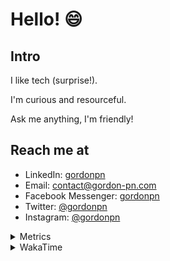 # Hello! 😄

## Intro

I like tech (surprise!).

I'm curious and resourceful.

Ask me anything, I'm friendly!

## Reach me at

- LinkedIn: [gordonpn](https://www.linkedin.com/in/gordonpn/)
- Email: [contact@gordon-pn.com](mailto:contact@gordon-pn.com)
- Facebook Messenger: [gordonpn](https://www.messenger.com/t/Gordonpn)
- Twitter: [@gordonpn](https://twitter.com/Gordonpn)
- Instagram: [@gordonpn](https://www.instagram.com/gordonpn/)

<details>
  <summary>Metrics</summary>

  <img align="center" src="https://github.com/gordonpn/gordonpn/blob/master/github-metrics.svg" alt="GitHub Metrics">

</details>

<details>
  <summary>WakaTime</summary>

  <!--START_SECTION:waka-->
![Code Time](http://img.shields.io/badge/Code%20Time-176%20hrs%2042%20mins-blue)

![Profile Views](http://img.shields.io/badge/Profile%20Views-4-blue)

**🐱 My GitHub Data** 

> 🏆 265 Contributions in the Year 2022
 > 
> 📦 133.2 kB Used in GitHub's Storage 
 > 
> 🚫 Not Opted to Hire
 > 
> 📜 32 Public Repositories 
 > 
> 🔑 15 Private Repositories  
 > 
**I'm an Early 🐤** 

```text
🌞 Morning    180 commits    █████░░░░░░░░░░░░░░░░░░░░   19.98% 
🌆 Daytime    346 commits    █████████░░░░░░░░░░░░░░░░   38.4% 
🌃 Evening    357 commits    ██████████░░░░░░░░░░░░░░░   39.62% 
🌙 Night      18 commits     ░░░░░░░░░░░░░░░░░░░░░░░░░   2.0%

```
📅 **I'm Most Productive on Wednesday** 

```text
Monday       155 commits    ████░░░░░░░░░░░░░░░░░░░░░   17.2% 
Tuesday      139 commits    ███░░░░░░░░░░░░░░░░░░░░░░   15.43% 
Wednesday    166 commits    ████░░░░░░░░░░░░░░░░░░░░░   18.42% 
Thursday     115 commits    ███░░░░░░░░░░░░░░░░░░░░░░   12.76% 
Friday       133 commits    ███░░░░░░░░░░░░░░░░░░░░░░   14.76% 
Saturday     71 commits     ██░░░░░░░░░░░░░░░░░░░░░░░   7.88% 
Sunday       122 commits    ███░░░░░░░░░░░░░░░░░░░░░░   13.54%

```


📊 **This Week I Spent My Time On** 

```text
⌚︎ Time Zone: America/Toronto

💬 Programming Languages: 
Markdown                 1 hr 46 mins        ███████████████████░░░░░░   76.08% 
TypeScript               12 mins             ██░░░░░░░░░░░░░░░░░░░░░░░   8.96% 
YAML                     10 mins             █░░░░░░░░░░░░░░░░░░░░░░░░   7.39% 
Python                   9 mins              █░░░░░░░░░░░░░░░░░░░░░░░░   6.63% 
Bash                     1 min               ░░░░░░░░░░░░░░░░░░░░░░░░░   0.94%

🔥 Editors: 
VS Code                  2 hrs 19 mins       █████████████████████████   100.0%

🐱‍💻 Projects: 
server-services-configs  1 hr 29 mins        ████████████████░░░░░░░░░   64.29% 
gordonpn                 26 mins             ████░░░░░░░░░░░░░░░░░░░░░   19.18% 
reddit-slack-bot         12 mins             ██░░░░░░░░░░░░░░░░░░░░░░░   8.96% 
discord-bot              9 mins              █░░░░░░░░░░░░░░░░░░░░░░░░   6.63% 
dotfiles                 1 min               ░░░░░░░░░░░░░░░░░░░░░░░░░   0.94%

💻 Operating System: 
Mac                      2 hrs 19 mins       █████████████████████████   100.0%

```

**I Mostly Code in JavaScript** 

```text
JavaScript               10 repos            ████░░░░░░░░░░░░░░░░░░░░░   18.87% 
Java                     10 repos            ████░░░░░░░░░░░░░░░░░░░░░   18.87% 
Python                   6 repos             ██░░░░░░░░░░░░░░░░░░░░░░░   11.32% 
Ruby                     4 repos             ██░░░░░░░░░░░░░░░░░░░░░░░   7.55% 
TypeScript               4 repos             ██░░░░░░░░░░░░░░░░░░░░░░░   7.55%

```


**Timeline**

![Chart not found](https://raw.githubusercontent.com/gordonpn/gordonpn/master/charts/bar_graph.png) 


 Last Updated on 23/05/2022 04:40:26 UTC
<!--END_SECTION:waka-->
</details>
